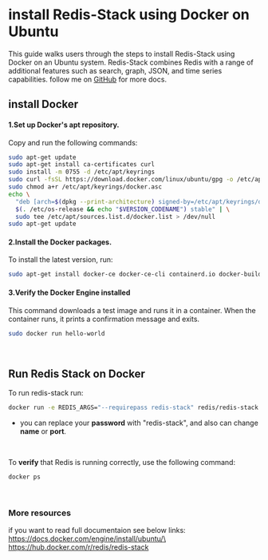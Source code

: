 # install Redis-Stack using Docker on Ubuntu 

This guide walks users through the steps to install Redis-Stack using Docker on an Ubuntu system. Redis-Stack combines Redis with a range of additional features such as search, graph, JSON, and time series capabilities.
follow me on [GitHub](https://github.com/dannsb) for more docs.
## install Docker
#### 1.Set up Docker's apt repository.
Copy and run the following commands:
```bash
sudo apt-get update
sudo apt-get install ca-certificates curl
sudo install -m 0755 -d /etc/apt/keyrings
sudo curl -fsSL https://download.docker.com/linux/ubuntu/gpg -o /etc/apt/keyrings/docker.asc
sudo chmod a+r /etc/apt/keyrings/docker.asc
echo \
  "deb [arch=$(dpkg --print-architecture) signed-by=/etc/apt/keyrings/docker.asc] https://download.docker.com/linux/ubuntu \
  $(. /etc/os-release && echo "$VERSION_CODENAME") stable" | \
  sudo tee /etc/apt/sources.list.d/docker.list > /dev/null
sudo apt-get update
```

#### 2.Install the Docker packages.
To install the latest version, run:
```bash
sudo apt-get install docker-ce docker-ce-cli containerd.io docker-buildx-plugin docker-compose-plugin
```

#### 3.Verify the Docker Engine installed
This command downloads a test image and runs it in a container. When the container runs, it prints a confirmation message and exits.
```bash
sudo docker run hello-world
```
<br/>

## Run Redis Stack on Docker 
To run redis-stack  run:
```bash
docker run -e REDIS_ARGS="--requirepass redis-stack" redis/redis-stack:latest -p 6379:6379 --name redis-stack
```
* you can replace your **password** with "redis-stack", and also can change **name** or **port**.
<br/>

To **verify** that Redis is running correctly, use the following command:
```bash
docker ps
```

<br/>

### More resources
if you want to read full documentaion see below links:\
https://docs.docker.com/engine/install/ubuntu/\
https://hub.docker.com/r/redis/redis-stack
